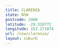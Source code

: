 ```yaml
---
title: CLARENZA
state: NSW
postcode: 2460
latitude: -29.320772
longitude: 153.271074
url: /nsw/clarenza/
layout: suburb
---
```

